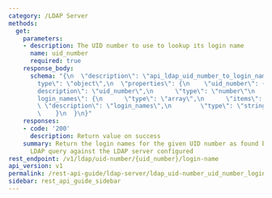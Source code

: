 ```yaml
---
category: /LDAP Server
methods:
  get:
    parameters:
    - description: The UID number to use to lookup its login name
      name: uid_number
      required: true
    response_body:
      schema: "{\n  \"description\": \"api_ldap_uid_number_to_login_names\",\n  \"\
        type\": \"object\",\n  \"properties\": {\n    \"uid_number\": {\n      \"\
        description\": \"uid_number\",\n      \"type\": \"number\"\n    },\n    \"\
        login_names\": {\n      \"type\": \"array\",\n      \"items\": {\n       \
        \ \"description\": \"login_names\",\n        \"type\": \"string\"\n      }\n\
        \    }\n  }\n}"
    responses:
    - code: '200'
      description: Return value on success
    summary: Return the login names for the given UID number as found by issuing an
      LDAP query against the LDAP server configured
rest_endpoint: /v1/ldap/uid-number/{uid_number}/login-name
api_version: v1
permalink: /rest-api-guide/ldap-server/ldap_uid-number_uid_number_login-name.html
sidebar: rest_api_guide_sidebar
---
```


